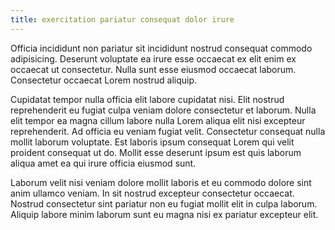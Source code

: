 ```yaml
---
title: exercitation pariatur consequat dolor irure
---
```


Officia incididunt non pariatur sit incididunt nostrud consequat commodo adipisicing. Deserunt voluptate ea irure esse occaecat ex elit enim ex occaecat ut consectetur. Nulla sunt esse eiusmod occaecat laborum. Consectetur occaecat Lorem nostrud aliquip.

Cupidatat tempor nulla officia elit labore cupidatat nisi. Elit nostrud reprehenderit eu fugiat culpa veniam dolore consectetur et laborum. Nulla elit tempor ea magna cillum labore nulla Lorem aliqua elit nisi excepteur reprehenderit. Ad officia eu veniam fugiat velit. Consectetur consequat nulla mollit laborum voluptate. Est laboris ipsum consequat Lorem qui velit proident consequat ut do. Mollit esse deserunt ipsum est quis laborum aliqua amet ea qui irure officia eiusmod sunt.

Laborum velit nisi veniam dolore mollit laboris et eu commodo dolore sint anim ullamco veniam. In sit nostrud excepteur consectetur occaecat. Nostrud consectetur sint pariatur non eu fugiat mollit elit in culpa laborum. Aliquip labore minim laborum sunt eu magna nisi ex pariatur excepteur elit.